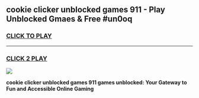 
## cookie clicker  unblocked games 911 - Play Unblocked Gmaes & Free #un0oq
<h3>
<a href="https://premium.freeplayer.one?title=cookie_clicker__unblocked_games_911&ref=03M">CLICK TO PLAY</a></h3>
<hr>

<h3>
<a href="https://premium.freeplayer.one?title=cookie_clicker__unblocked_games_911&ref=03M">CLICK 2 PLAY</a>
  
</h3>

<a href="https://premium.freeplayer.one?title=cookie_clicker__unblocked_games_911&ref=03M"><img src="https://clearcache.store/games.png"></a>


**cookie clicker  unblocked games 911 games unblocked: Your Gateway to Fun and Accessible Online Gaming**
